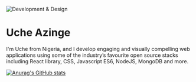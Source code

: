 ![Development & Design](https://tutoring-app.s3.us-east-2.amazonaws.com/GithubBanner.jpg)

# Uche Azinge

I'm Uche from Nigeria, and I develop engaging and visually compelling web applications using some of the industry’s favourite open source stacks including React library, CSS, Javascript ES6, NodeJS, MongoDB and more.

[![Anurag's GitHub stats](https://github-readme-stats.vercel.app/api?username=uchikuch)](https://github.com/anuraghazra/github-readme-stats)

